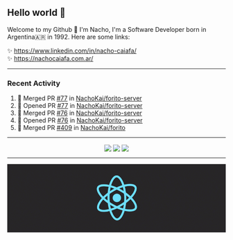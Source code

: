 ## Hello world 👋  
Welcome to my Github 🧙‍ I'm Nacho, I'm a Software Developer born in Argentina🇦🇷 in 1992. Here are some links:  
  
✨ https://www.linkedin.com/in/nacho-caiafa/  
✨ https://nachocaiafa.com.ar/  

---

### Recent Activity

<!--START_SECTION:activity-->
1. 🎉 Merged PR [#77](https://github.com/NachoKai/forito-server/pull/77) in [NachoKai/forito-server](https://github.com/NachoKai/forito-server)
2. 💪 Opened PR [#77](https://github.com/NachoKai/forito-server/pull/77) in [NachoKai/forito-server](https://github.com/NachoKai/forito-server)
3. 🎉 Merged PR [#76](https://github.com/NachoKai/forito-server/pull/76) in [NachoKai/forito-server](https://github.com/NachoKai/forito-server)
4. 💪 Opened PR [#76](https://github.com/NachoKai/forito-server/pull/76) in [NachoKai/forito-server](https://github.com/NachoKai/forito-server)
5. 🎉 Merged PR [#409](https://github.com/NachoKai/forito/pull/409) in [NachoKai/forito](https://github.com/NachoKai/forito)
<!--END_SECTION:activity-->

---

<p align="center">
    <img align='center' src="https://github-readme-stats.vercel.app/api?username=NachoKai&theme=react&hide_border=true&include_all_commits=false&count_private=true" />
    <img align="center" src="https://github-readme-stats.vercel.app/api/top-langs?username=NachoKai&langs_count=10&show_icons=true&locale=en&layout=compact&theme=react&hide_border=true" />
    <img align='center' src="https://github-readme-streak-stats.herokuapp.com/?user=NachoKai&theme=react&hide_border=true" />
</p>

---

<p align="center">
    <img align='center' src='https://raw.githubusercontent.com/NachoKai/NachoKai/master/x3x5w638kkixi9s3h3vw.gif' >
</p>
